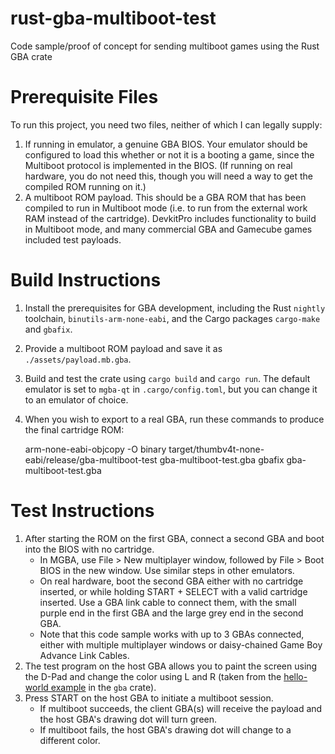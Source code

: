 # rust-gba-multiboot-test
Code sample/proof of concept for sending multiboot games using the Rust GBA crate

# Prerequisite Files

To run this project, you need two files, neither of which I can legally supply:

1. If running in emulator, a genuine GBA BIOS. Your emulator should be configured to
   load this whether or not it is a booting a game, since the Multiboot protocol is
   implemented in the BIOS. (If running on real hardware, you do not need this, though
   you will need a way to get the compiled ROM running on it.)
2. A multiboot ROM payload. This should be a GBA ROM that has been compiled to run in
   Multiboot mode (i.e. to run from the external work RAM instead of the cartridge).
   DevkitPro includes functionality to build in Multiboot mode, and many commercial
   GBA and Gamecube games included test payloads.

# Build Instructions

1. Install the prerequisites for GBA development, including the Rust `nightly` toolchain,
   `binutils-arm-none-eabi`, and the Cargo packages `cargo-make` and `gbafix`.
1. Provide a multiboot ROM payload and save it as `./assets/payload.mb.gba`.
1. Build and test the crate using `cargo build` and `cargo run`. The default emulator is set
   to `mgba-qt` in `.cargo/config.toml`, but you can change it to an emulator of choice.
1. When you wish to export to a real GBA, run these commands to produce the final cartridge ROM:

    arm-none-eabi-objcopy -O binary target/thumbv4t-none-eabi/release/gba-multiboot-test gba-multiboot-test.gba
    gbafix gba-multiboot-test.gba

# Test Instructions

1. After starting the ROM on the first GBA, connect a second GBA and boot into the BIOS
   with no cartridge.
   - In MGBA, use File > New multiplayer window, followed by File > Boot BIOS in the new window.
     Use similar steps in other emulators.
   - On real hardware, boot the second GBA either with no cartridge inserted, or
     while holding START + SELECT with a valid cartridge inserted. Use a GBA link cable
     to connect them, with the small purple end in the first GBA and the large grey end
     in the second GBA.
   - Note that this code sample works with up to 3 GBAs connected, either with multiple
     multiplayer windows or daisy-chained Game Boy Advance Link Cables.
2. The test program on the host GBA allows you to paint the screen using the D-Pad
   and change the color using L and R (taken from the [hello-world example](
   https://github.com/rust-console/gba/blob/main/examples/hello_world.rs) in the `gba` crate).
3. Press START on the host GBA to initiate a multiboot session.
   - If multiboot succeeds, the client GBA(s) will receive the payload and the host GBA's
     drawing dot will turn green.
   - If multiboot fails, the host GBA's drawing dot will change to a different color.
